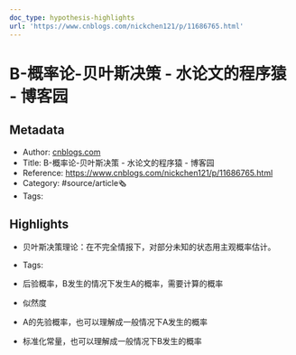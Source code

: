 ```yaml
---
doc_type: hypothesis-highlights
url: 'https://www.cnblogs.com/nickchen121/p/11686765.html'
---
```

# B-概率论-贝叶斯决策 - 水论文的程序猿 - 博客园
## Metadata
- Author: [cnblogs.com]()
- Title: B-概率论-贝叶斯决策 - 水论文的程序猿 - 博客园
- Reference: https://www.cnblogs.com/nickchen121/p/11686765.html
- Category: #source/article🗞
- Tags:
## Highlights
- 贝叶斯决策理论：在不完全情报下，对部分未知的状态用主观概率估计。


- Tags:

- 后验概率，B发生的情况下发生A的概率，需要计算的概率

- 似然度

- A的先验概率，也可以理解成一般情况下A发生的概率

- 标准化常量，也可以理解成一般情况下B发生的概率

